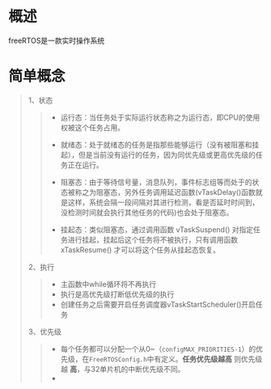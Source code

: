 # 概述

freeRTOS是一款实时操作系统

# 简单概念

> 1、状态
>
> > - 运行态：当任务处于实际运行状态称之为运行态，即CPU的使用权被这个任务占用。
> >
> > - 就绪态：处于就绪态的任务是指那些能够运行（没有被阻塞和挂起），但是当前没有运行的任务，因为同优先级或更高优先级的任务正在运行。
> > - 阻塞态：由于等待信号量，消息队列，事件标志组等而处于的状态被称之为阻塞态，另外任务调用延迟函数(vTaskDelay()函数就是这样，系统会隔一段间隔对其进行检测，看是否延时时间到，没检测时间就会执行其他任务的代码)也会处于阻塞态。
> > - 挂起态：类似阻塞态，通过调用函数 vTaskSuspend() 对指定任务进行挂起，挂起后这个任务将不被执行，只有调用函数 xTaskResume() 才可以将这个任务从挂起态恢复。
>
> 2、执行
>
> > - 主函数中while循环将不再执行
> > - 执行是高优先级打断低优先级的执行
> > - 创建任务之后需要开启任务调度器vTaskStartScheduler()开启任务
>
> 3、优先级
>
> > - 每个任务都可以分配一个从0~（```configMAX_PRIORITIES-1```）的优先级，在```FreeRTOSConfig.h```中有定义。**任务优先级越高** 则优先级越 **高**，与32单片机的中断优先级不同。 
> > - 


